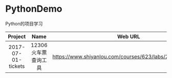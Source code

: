 # PythonDemo
Python的项目学习

| Project | Name | Web URL|
|:--------:|:-----:|:--------:| 
| 2017-07-01-tickets | 12306火车票查询工具 | https://www.shiyanlou.com/courses/623/labs/2072/document |
